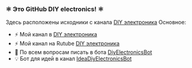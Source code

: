 ### ⚛ Это GitHub DIY electronics! ⚛
Здесь расположены исходники с канала [DIY электроника](https://t.me/DIYelectronics23)
Основное:
- ⚡ Мой канал в [DIY электроника](https://t.me/DIYelectronics23)
- ⚡ Мой канал на Rutube [DIY электроника](https://rutube.ru/channel/46650767)
- 💬 По всем вопросам писать в бота [DiyElectronicsBot](https://t.me/DiyElectronics_Bot)
- 💡 Бот для идей в канал [IdeaDiyElectronicsBot](https://t.me/Idea_diy_electronics_bot)

<!--
Мой ТГ: https://t.me/DIYelectronics23
Rutube: https://rutube.ru/channel/46650767
Телеграм-бот: https://t.me/DiyElectronics_Bot
--!>
